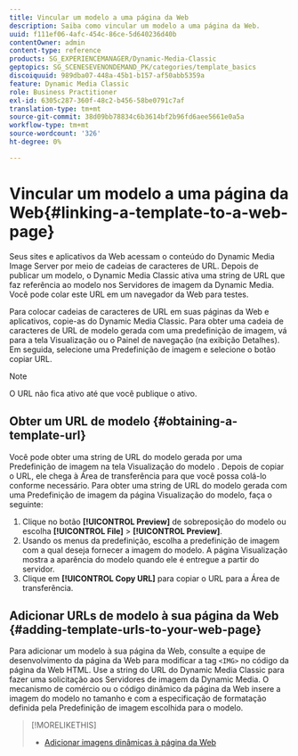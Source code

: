 ```yaml
---
title: Vincular um modelo a uma página da Web
description: Saiba como vincular um modelo a uma página da Web.
uuid: f111ef06-4afc-454c-86ce-5d640236d40b
contentOwner: admin
content-type: reference
products: SG_EXPERIENCEMANAGER/Dynamic-Media-Classic
geptopics: SG_SCENESEVENONDEMAND_PK/categories/template_basics
discoiquuid: 989dba07-448a-45b1-b157-af50abb5359a
feature: Dynamic Media Classic
role: Business Practitioner
exl-id: 6305c287-360f-48c2-b456-58be0791c7af
translation-type: tm+mt
source-git-commit: 38d09bb78834c6b3614bf2b96fd6aee5661e0a5a
workflow-type: tm+mt
source-wordcount: '326'
ht-degree: 0%

---
```


# Vincular um modelo a uma página da Web{#linking-a-template-to-a-web-page}

Seus sites e aplicativos da Web acessam o conteúdo do Dynamic Media Image Server por meio de cadeias de caracteres de URL. Depois de publicar um modelo, o Dynamic Media Classic ativa uma string de URL que faz referência ao modelo nos Servidores de imagem da Dynamic Media. Você pode colar este URL em um navegador da Web para testes.

Para colocar cadeias de caracteres de URL em suas páginas da Web e aplicativos, copie-as do Dynamic Media Classic. Para obter uma cadeia de caracteres de URL de modelo gerada com uma predefinição de imagem, vá para a tela Visualização ou o Painel de navegação (na exibição Detalhes). Em seguida, selecione uma Predefinição de imagem e selecione o botão copiar URL.

>[!NOTE]
>
>O URL não fica ativo até que você publique o ativo.

## Obter um URL de modelo {#obtaining-a-template-url}

Você pode obter uma string de URL do modelo gerada por uma Predefinição de imagem na tela Visualização do modelo . Depois de copiar o URL, ele chega à Área de transferência para que você possa colá-lo conforme necessário. Para obter uma string de URL do modelo gerada com uma Predefinição de imagem da página Visualização do modelo, faça o seguinte:

1. Clique no botão **[!UICONTROL Preview]** de sobreposição do modelo ou escolha **[!UICONTROL File]** > **[!UICONTROL Preview]**.
1. Usando os menus da predefinição, escolha a predefinição de imagem com a qual deseja fornecer a imagem do modelo. A página Visualização mostra a aparência do modelo quando ele é entregue a partir do servidor.
1. Clique em **[!UICONTROL Copy URL]** para copiar o URL para a Área de transferência.

## Adicionar URLs de modelo à sua página da Web {#adding-template-urls-to-your-web-page}

Para adicionar um modelo à sua página da Web, consulte a equipe de desenvolvimento da página da Web para modificar a tag `<IMG>` no código da página da Web HTML. Use a string do URL do Dynamic Media Classic para fazer uma solicitação aos Servidores de imagem da Dynamic Media. O mecanismo de comércio ou o código dinâmico da página da Web insere a imagem do modelo no tamanho e com a especificação de formatação definida pela Predefinição de imagem escolhida para o modelo.

>[!MORELIKETHIS]
>
>* [Adicionar imagens dinâmicas à página da Web](linking-urls-web-application.md#adding_dynamic_images_to_your_web_page)

